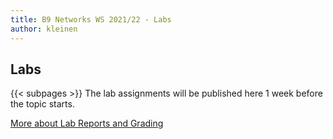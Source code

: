 ```yaml
---
title: B9 Networks WS 2021/22 - Labs
author: kleinen
---
```


## Labs
{{< subpages  >}}
The lab assignments will be published here 1 week before the topic starts.

[More about Lab Reports and Grading](/studies/grading/guideline/)
<!--
The Labs have an overlapping bi-weekly-rhythm.
You will work on your Lab for each chapter starting

Week 1 - read first part, work on according assignments during the lecture
Week 2 - read 2nd part, work on according assignments during the lecture
Group 1: Week 3 - finish Lab before Lab.
Group 2: Week 3 - free

-->
